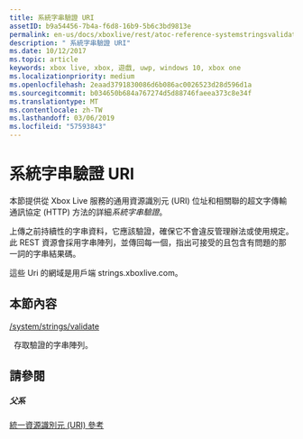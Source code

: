```yaml
---
title: 系統字串驗證 URI
assetID: b9a54456-7b4a-f6d8-16b9-5b6c3bd9813e
permalink: en-us/docs/xboxlive/rest/atoc-reference-systemstringsvalidate.html
description: " 系統字串驗證 URI"
ms.date: 10/12/2017
ms.topic: article
keywords: xbox live, xbox, 遊戲, uwp, windows 10, xbox one
ms.localizationpriority: medium
ms.openlocfilehash: 2eaad3791830086d6b086ac0026523d28d596d1a
ms.sourcegitcommit: b034650b684a767274d5d88746faeea373c8e34f
ms.translationtype: MT
ms.contentlocale: zh-TW
ms.lasthandoff: 03/06/2019
ms.locfileid: "57593843"
---
```

# <a name="system-strings-validatation-uris"></a>系統字串驗證 URI
 
本節提供從 Xbox Live 服務的通用資源識別元 (URI) 位址和相關聯的超文字傳輸通訊協定 (HTTP) 方法的詳細*系統字串驗證*。
 
上傳之前持續性的字串資料，它應該驗證，確保它不會違反管理辦法或使用規定。 此 REST 資源會採用字串陣列，並傳回每一個，指出可接受的且包含有問題的那一詞的字串結果碼。
 
這些 Uri 的網域是用戶端 strings.xboxlive.com。
 
<a id="ID4EQB"></a>

 
## <a name="in-this-section"></a>本節內容

[/system/strings/validate](uri-systemstringsvalidate.md)

&nbsp;&nbsp;存取驗證的字串陣列。
 
<a id="ID4EWB"></a>

 
## <a name="see-also"></a>請參閱
 
<a id="ID4EYB"></a>

 
##### <a name="parent"></a>父系 

[統一資源識別元 (URI) 參考](../atoc-xboxlivews-reference-uris.md)

   